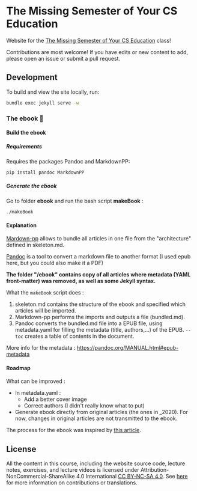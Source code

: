 # The Missing Semester of Your CS Education

Website for the [The Missing Semester of Your CS Education](https://missing.csail.mit.edu/) class!

Contributions are most welcome! If you have edits or new content to add, please
open an issue or submit a pull request.

## Development

To build and view the site locally, run:

```bash
bundle exec jekyll serve -w
```


### The ebook 📕
#### Build the ebook
##### Requirements
Requires the packages Pandoc and MarkdownPP:

```
pip install pandoc MarkdownPP
```

##### Generate the ebook
Go to folder **ebook** and run the bash script **makeBook** :
 
```
./makeBook
```
#### Explanation

[Mardown-pp](https://github.com/jreese/markdown-pp) allows to bundle all articles in one file from the "architecture" defined in skeleton.md. 

[Pandoc](https://pandoc.org/) is a tool to convert a markdown file to another format (I used epub here, but you could also make it a PDF)

**The folder "/ebook" contains copy of all articles where metadata (YAML front-matter) was removed, as well as some Jekyll syntax.**

What the `makeBook` script does : 
1. skeleton.md contains the structure of the ebook and specified which articles will be imported.
2. Markdown-pp performs the imports and outputs a file (bundled.md).
3. Pandoc converts the bundled.md file into a EPUB file, using metadata.yaml for filling the metadata (title, authors,...) of the EPUB. `--toc` creates a table of contents in the document.

More info for the metadata : https://pandoc.org/MANUAL.html#epub-metadata


#### Roadmap
What can be improved : 
- In metadata.yaml : 
    - Add a better cover image
    - Correct authors (I didn't really know what to put)
- Generate ebook directly from original articles (the ones in _2020). For now, changes in original articles are not transmitted to the ebook.

The process for the ebook was inspired by [this article](https://medium.com/@davidgrophland/making-an-ebook-from-markdown-to-kindle-cf224326b1a2).
## License

All the content in this course, including the website source code, lecture notes, exercises, and lecture videos is licensed under Attribution-NonCommercial-ShareAlike 4.0 International [CC BY-NC-SA 4.0](https://creativecommons.org/licenses/by-nc-sa/4.0/). See [here](https://missing.csail.mit.edu/license) for more information on contributions or translations.
